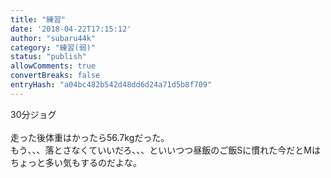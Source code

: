 ```yaml
---
title: "練習"
date: '2018-04-22T17:15:12'
author: "subaru44k"
category: "練習(弱)"
status: "publish"
allowComments: true
convertBreaks: false
entryHash: "a04bc482b542d48dd6d24a71d5b8f709"
---
```

30分ジョグ<br>
<br>
走った後体重はかったら56.7kgだった。<br>
もう、、、落とさなくていいだろ、、、といいつつ昼飯のご飯Sに慣れた今だとMはちょっと多い気もするのだよな。
